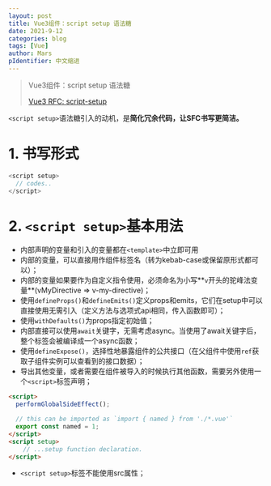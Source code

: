```yaml
---
layout: post
title: Vue3组件：script setup 语法糖
date: 2021-9-12
categories: blog
tags: [Vue]
author: Mars
pIdentifier: 中文缩进
---
```


> Vue3组件：script setup 语法糖
> 
> [Vue3 RFC: script-setup](https://github.com/vuejs/rfcs/blob/master/active-rfcs/0040-script-setup.md)

`<script setup>`语法糖引入的动机，是**简化冗余代码，让SFC书写更简洁。**



# 1. 书写形式

```js
<script setup>
  // codes..
</script>
```
# 2. `<script setup>`基本用法
- 内部声明的变量和引入的变量都在`<template>`中立即可用
- 内部的变量，可以直接用作组件标签名（转为kebab-case或保留原形式都可以）；
- 内部的变量如果要作为自定义指令使用，必须命名为小写**`v`开头的驼峰法变量**(vMyDirective => v-my-directive)；
- 使用`defineProps()`和`defineEmits()`定义props和emits，它们在setup中可以直接使用无需引入（定义方法与选项式api相同，传入函数即可）；
- 使用`withDefaults()`为props指定初始值；
- 内部直接可以使用`await`关键字，无需考虑async。当使用了await关键字后，整个标签会被编译成一个async函数；
- 使用`defineExpose()`，选择性地暴露组件的公共接口（在父组件中使用`ref`获取子组件实例可以查看到的接口数据）；
- 导出其他变量，或者需要在组件被导入的时候执行其他函数，需要另外使用一个`<script>`标签声明；
```html
<script>
  performGlobalSideEffect();

  // this can be imported as `import { named } from './*.vue'`
  export const named = 1;
</script>
<script setup>
    // ...setup function declaration.
</script>
```
- `<script setup>`标签不能使用src属性；